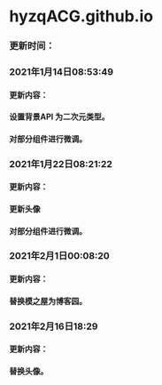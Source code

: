 # hyzqACG.github.io

### 更新时间：
### 2021年1月14日08:53:49 
####  更新内容：
####  设置背景API 为二次元类型。
####  对部分组件进行微调。

### 2021年1月22日08:21:22
####  更新内容：
####  更新头像
####  对部分组件进行微调。

### 2021年2月1日00:08:20
####  更新内容：
####  替换模之屋为博客园。

### 2021年2月16日18:29
####  更新内容：
####  替换头像。

